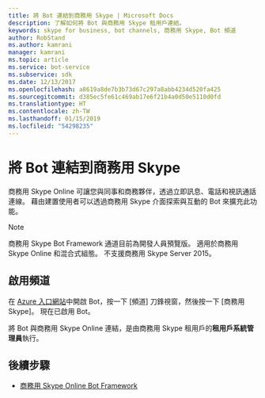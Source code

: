 ```yaml
---
title: 將 Bot 連結到商務用 Skype | Microsoft Docs
description: 了解如何將 Bot 與商務用 Skype 租用戶連結。
keywords: skype for business, bot channels, 商務用 Skype, Bot 頻道
author: RobStand
ms.author: kamrani
manager: kamrani
ms.topic: article
ms.service: bot-service
ms.subservice: sdk
ms.date: 12/13/2017
ms.openlocfilehash: a8619a8de7b3b73d67c297a8abb4234d520fa425
ms.sourcegitcommit: d385ec5fe61c469ab17e6f21b4a0d50e5110d0fd
ms.translationtype: HT
ms.contentlocale: zh-TW
ms.lasthandoff: 01/15/2019
ms.locfileid: "54298235"
---
```

# <a name="connect-a-bot-to-skype-for-business"></a>將 Bot 連結到商務用 Skype

商務用 Skype Online 可讓您與同事和商務夥伴，透過立即訊息、電話和視訊通話連線。 藉由建置使用者可以透過商務用 Skype 介面探索與互動的 Bot 來擴充此功能。

> [!NOTE]
> 商務用 Skype Bot Framework 通道目前為開發人員預覽版。
> 適用於商務用 Skype Online 和混合式組態。 不支援商務用 Skype Server 2015。 

## <a name="enable-the-channel"></a>啟用頻道

在 [Azure 入口網站](https://portal.azure.com/)中開啟 Bot，按一下 [頻道] 刀鋒視窗，然後按一下 [商務用 Skype]。 現在已啟用 Bot。 

將 Bot 與商務用 Skype Online 連結，是由商務用 Skype 租用戶的**租用戶系統管理員**執行。

## <a name="next-steps"></a>後續步驟
* [商務用 Skype Online Bot Framework](https://msdn.microsoft.com/en-us/skype/Skype-For-Business-Bot-Framework/docs/overview)







